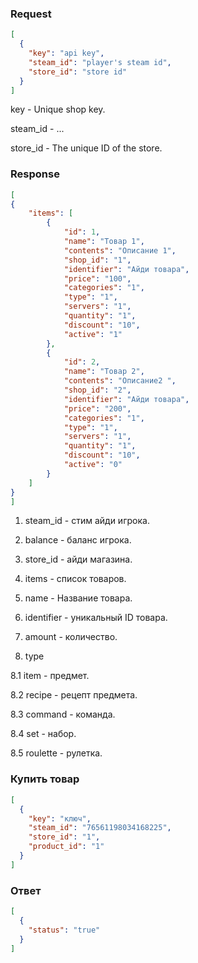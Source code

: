### Request
```json
[
  {
    "key": "api key",
    "steam_id": "player's steam id",
    "store_id": "store id"
  }
]
```

key - Unique shop key.

steam_id - ...

store_id - The unique ID of the store.

### Response
```json
[
{
    "items": [
        {
            "id": 1,
            "name": "Товар 1",
            "contents": "Описание 1",
            "shop_id": "1",
            "identifier": "Айди товара",
            "price": "100",
            "categories": "1",
            "type": "1",
            "servers": "1",
            "quantity": "1",
            "discount": "10",
            "active": "1"
        },
        {
            "id": 2,
            "name": "Товар 2",
            "contents": "Описание2 ",
            "shop_id": "2",
            "identifier": "Айди товара",
            "price": "200",
            "categories": "1",
            "type": "1",
            "servers": "1",
            "quantity": "1",
            "discount": "10",
            "active": "0"
        }
    ]
}
]
```
1. steam_id - стим айди игрока.

2. balance - баланс игрока.

3. store_id - айди магазина.

4. items - список товаров.

5. name - Название товара.

6. identifier - уникальный ID товара.

7. amount - количество.

8. type

8.1 item - предмет.

8.2 recipe - рецепт предмета.

8.3 command - команда.

8.4 set - набор.

8.5 roulette - рулетка.

### Купить товар

```json
[
  {
    "key": "ключ",
    "steam_id": "76561198034168225",
    "store_id": "1",
    "product_id": "1"
  }
]
```
### Ответ
```json
[
  {
    "status": "true"
  }
]
```

